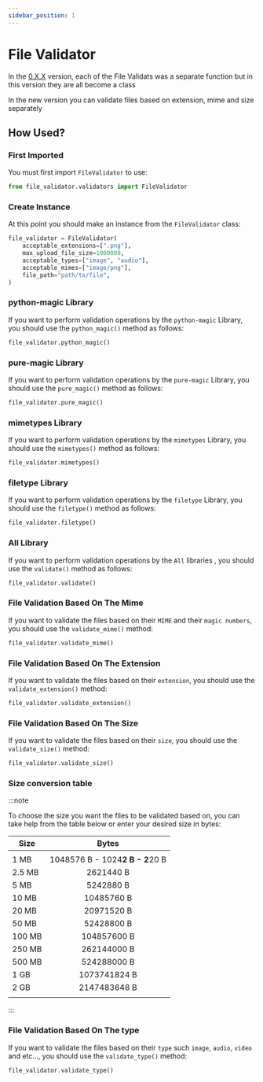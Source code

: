 ```yaml
---
sidebar_position: 1
---
```


# File Validator

In the [0.X.X](https://file-validator.github.io/docs/0.X.X/intro) version, each of the File Validats was a separate function but in this version they are all become a class

In the new version you can validate files based on extension, mime and size separately

## How Used?
### First Imported
You must first import `FileValidator` to use:
```python
from file_validator.validators import FileValidator
```


### Create Instance
At this point you should make an instance from the `FileValidator` class:
```python
file_validator = FileValidator(
    acceptable_extensions=[".png"],
    max_upload_file_size=1000000,
    acceptable_types=["image", "audio"],
    acceptable_mimes=["image/png"],
    file_path="path/to/file",
)
```

### python-magic Library
If you want to perform validation operations by the `python-magic` Library, you should use the `python_magic()` method as follows:

```python
file_validator.python_magic()
```


### pure-magic Library
If you want to perform validation operations by the `pure-magic` Library, you should use the `pure_magic()` method as follows:

```python
file_validator.pure_magic()
```

### mimetypes Library
If you want to perform validation operations by the `mimetypes` Library, you should use the `mimetypes()` method as follows:

```python
file_validator.mimetypes()
```


### filetype Library
If you want to perform validation operations by the `filetype` Library, you should use the `filetype()` method as follows:

```python
file_validator.filetype()
```


### All Library
If you want to perform validation operations by the `All` libraries , you should use the `validate()` method as follows:

```python
file_validator.validate()
```


### File Validation Based On The **Mime**
If you want to validate the files based on their `MIME` and their `magic numbers`, you should use the `validate_mime()` method:
```python
file_validator.validate_mime()
```

### File Validation Based On The **Extension**
If you want to validate the files based on their `extension`, you should use the `validate_extension()` method:
```python
file_validator.validate_extension()
```

### File Validation Based On The **Size**
If you want to validate the files based on their `size`, you should use the `validate_size()` method:
```python
file_validator.validate_size()
```

### Size conversion table

:::note

To choose the size you want the files to be validated based
on, you can take help from the table below or enter your
desired size in bytes:


| Size   |              Bytes              |
|--------|:-------------------------------:|
|        |                                 |
| 1 MB   | 1048576 B - 1024**2 B - 2**20 B |
| 2.5 MB |            2621440 B            |
| 5 MB   |            5242880 B            |
| 10 MB  |           10485760 B            |
| 20 MB  |           20971520 B            |
| 50 MB  |           52428800 B            |
| 100 MB |           104857600 B           |
| 250 MB |           262144000 B           |
| 500 MB |           524288000 B           |
| 1 GB   |          1073741824 B           |
| 2 GB   |          2147483648 B           |
|        |                                 |




:::



### File Validation Based On The **type**
If you want to validate the files based on their `type` such `image`, `audio`, `video` and etc..., you should use the `validate_type()` method:
```python
file_validator.validate_type()
```
